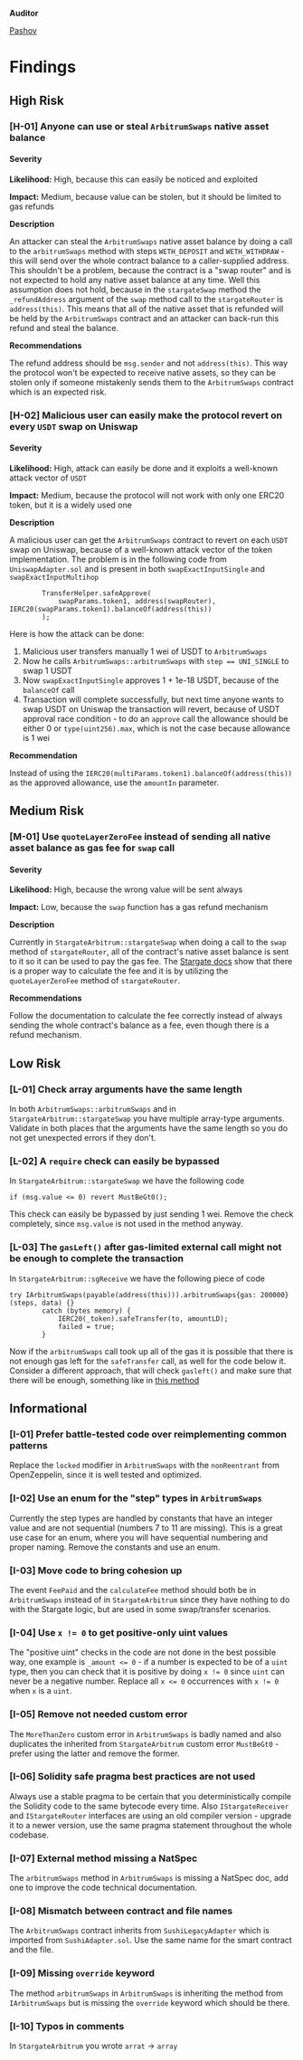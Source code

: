 **Auditor**

[Pashov](https://twitter.com/pashovkrum)

# Findings

## High Risk

### [H-01] Anyone can use or steal `ArbitrumSwaps` native asset balance

#### Severity

**Likelihood:**
High, because this can easily be noticed and exploited

**Impact:**
Medium, because value can be stolen, but it should be limited to gas refunds

**Description**

An attacker can steal the `ArbitrumSwaps` native asset balance by doing a call to the `arbitrumSwaps` method with steps `WETH_DEPOSIT` and `WETH_WITHDRAW` - this will send over the whole contract balance to a caller-supplied address. This shouldn't be a problem, because the contract is a "swap router" and is not expected to hold any native asset balance at any time. Well this assumption does not hold, because in the `stargateSwap` method the `_refundAddress` argument of the `swap` method call to the `stargateRouter` is `address(this)`. This means that all of the native asset that is refunded will be held by the `ArbitrumSwaps` contract and an attacker can back-run this refund and steal the balance.

**Recommendations**

The refund address should be `msg.sender` and not `address(this)`. This way the protocol won't be expected to receive native assets, so they can be stolen only if someone mistakenly sends them to the `ArbitrumSwaps` contract which is an expected risk.

### [H-02] Malicious user can easily make the protocol revert on every `USDT` swap on Uniswap

#### Severity

**Likelihood:**
High, attack can easily be done and it exploits a well-known attack vector of `USDT`

**Impact:**
Medium, because the protocol will not work with only one ERC20 token, but it is a widely used one

**Description**

A malicious user can get the `ArbitrumSwaps` contract to revert on each `USDT` swap on Uniswap, because of a well-known attack vector of the token implementation. The problem is in the following code from `UniswapAdapter.sol` and is present in both `swapExactInputSingle` and `swapExactInputMultihop`

```solidity
        TransferHelper.safeApprove(
            swapParams.token1, address(swapRouter), IERC20(swapParams.token1).balanceOf(address(this))
        );
```

Here is how the attack can be done:

1. Malicious user transfers manually 1 wei of USDT to `ArbitrumSwaps`
2. Now he calls `ArbitrumSwaps::arbitrumSwaps` with `step == UNI_SINGLE` to swap 1 USDT
3. Now `swapExactInputSingle` approves 1 + 1e-18 USDT, because of the `balanceOf` call
4. Transaction will complete successfully, but next time anyone wants to swap USDT on Uniswap the transaction will revert, because of USDT approval race condition - to do an `approve` call the allowance should be either 0 or `type(uint256).max`, which is not the case because allowance is 1 wei

**Recommendation**

Instead of using the `IERC20(multiParams.token1).balanceOf(address(this))` as the approved allowance, use the `amountIn` parameter.

## Medium Risk

### [M-01] Use `quoteLayerZeroFee` instead of sending all native asset balance as gas fee for `swap` call

#### Severity

**Likelihood:**
High, because the wrong value will be sent always

**Impact:**
Low, because the `swap` function has a gas refund mechanism

**Description**

Currently in `StargateArbitrum::stargateSwap` when doing a call to the `swap` method of `stargateRouter`, all of the contract's native asset balance is sent to it so it can be used to pay the gas fee. The [Stargate docs](https://stargateprotocol.gitbook.io/stargate/developers/cross-chain-swap-fee) show that there is a proper way to calculate the fee and it is by utilizing the `quoteLayerZeroFee` method of `stargateRouter`.

**Recommendations**

Follow the documentation to calculate the fee correctly instead of always sending the whole contract's balance as a fee, even though there is a refund mechanism.

## Low Risk

### [L-01] Check array arguments have the same length

In both `ArbitrumSwaps::arbitrumSwaps` and in `StargateArbitrum::stargateSwap` you have multiple array-type arguments. Validate in both places that the arguments have the same length so you do not get unexpected errors if they don't.

### [L-02] A `require` check can easily be bypassed

In `StargateArbitrum::stargateSwap` we have the following code

```solidity
if (msg.value <= 0) revert MustBeGt0();
```

This check can easily be bypassed by just sending 1 wei. Remove the check completely, since `msg.value` is not used in the method anyway.

### [L-03] The `gasLeft()` after gas-limited external call might not be enough to complete the transaction

In `StargateArbitrum::sgReceive` we have the following piece of code

```solidity
try IArbitrumSwaps(payable(address(this))).arbitrumSwaps{gas: 200000}(steps, data) {}
        catch (bytes memory) {
            IERC20(_token).safeTransfer(to, amountLD);
            failed = true;
        }
```

Now if the `arbitrumSwaps` call took up all of the gas it is possible that there is not enough gas left for the `safeTransfer` call, as well for the code below it. Consider a different approach, that will check `gasleft()` and make sure that there will be enough, something like in [this method](https://github.com/sushiswap/sushiswap/blob/9a85946574135d57194c44bf27376732091974cc/protocols/sushixswap/contracts/adapters/StargateAdapter.sol#L114-L171)

## Informational

### [I-01] Prefer battle-tested code over reimplementing common patterns

Replace the `locked` modifier in `ArbitrumSwaps` with the `nonReentrant` from OpenZeppelin, since it is well tested and optimized.

### [I-02] Use an enum for the "step" types in `ArbitrumSwaps`

Currently the step types are handled by constants that have an integer value and are not sequential (numbers 7 to 11 are missing). This is a great use case for an enum, where you will have sequential numbering and proper naming. Remove the constants and use an enum.

### [I-03] Move code to bring cohesion up

The event `FeePaid` and the `calculateFee` method should both be in `ArbitrumSwaps` instead of in `StargateArbitrum` since they have nothing to do with the Stargate logic, but are used in some swap/transfer scenarios.

### [I-04] Use `x != 0` to get positive-only uint values

The "positive uint" checks in the code are not done in the best possible way, one example is `_amount <= 0` - if a number is expected to be of a `uint` type, then you can check that it is positive by doing `x != 0` since `uint` can never be a negative number. Replace all `x <= 0` occurrences with `x != 0` when `x` is a `uint`.

### [I-05] Remove not needed custom error

The `MoreThanZero` custom error in `ArbitrumSwaps` is badly named and also duplicates the inherited from `StargateArbitrum` custom error `MustBeGt0` - prefer using the latter and remove the former.

### [I-06] Solidity safe pragma best practices are not used

Always use a stable pragma to be certain that you deterministically compile the Solidity code to the same bytecode every time. Also `IStargateReceiver` and `IStargateRouter` interfaces are using an old compiler version - upgrade it to a newer version, use the same pragma statement throughout the whole codebase.

### [I-07] External method missing a NatSpec

The `arbitrumSwaps` method in `ArbitrumSwaps` is missing a NatSpec doc, add one to improve the code technical documentation.

### [I-08] Mismatch between contract and file names

The `ArbitrumSwaps` contract inherits from `SushiLegacyAdapter` which is imported from `SushiAdapter.sol`. Use the same name for the smart contract and the file.

### [I-09] Missing `override` keyword

The method `arbitrumSwaps` in `ArbitrumSwaps` is inheriting the method from `IArbitrumSwaps` but is missing the `override` keyword which should be there.

### [I-10] Typos in comments

In `StargateArbitrum` you wrote `arrat` -> `array`
